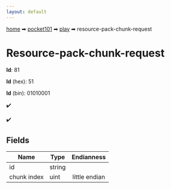 ```yaml
---
layout: default
---
```


[home](/) ➡ [pocket101](/protocol/pocket101) ➡ [play](/protocol/pocket101/play) ➡ resource-pack-chunk-request

# Resource-pack-chunk-request

**Id**: 81

**Id** (hex): 51

**Id** (bin): 01010001

✔️

✔️

## Fields

Name | Type | Endianness
---|---|:---:
id | string | 
chunk index | uint | little endian

